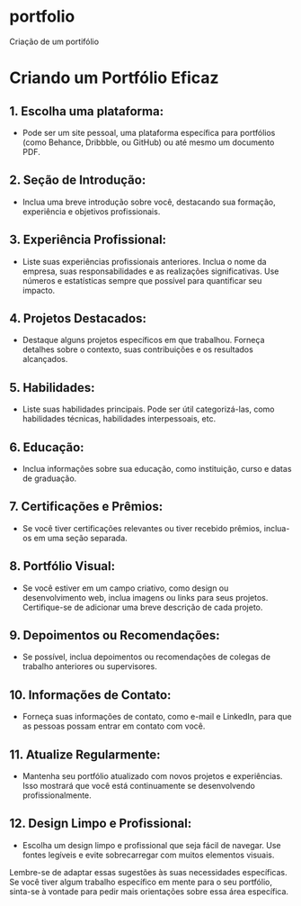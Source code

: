 # portfolio
Criação de um portifólio

# Criando um Portfólio Eficaz

## 1. Escolha uma plataforma:
   - Pode ser um site pessoal, uma plataforma específica para portfólios (como Behance, Dribbble, ou GitHub) ou até mesmo um documento PDF.

## 2. Seção de Introdução:
   - Inclua uma breve introdução sobre você, destacando sua formação, experiência e objetivos profissionais.

## 3. Experiência Profissional:
   - Liste suas experiências profissionais anteriores. Inclua o nome da empresa, suas responsabilidades e as realizações significativas. Use números e estatísticas sempre que possível para quantificar seu impacto.

## 4. Projetos Destacados:
   - Destaque alguns projetos específicos em que trabalhou. Forneça detalhes sobre o contexto, suas contribuições e os resultados alcançados.

## 5. Habilidades:
   - Liste suas habilidades principais. Pode ser útil categorizá-las, como habilidades técnicas, habilidades interpessoais, etc.

## 6. Educação:
   - Inclua informações sobre sua educação, como instituição, curso e datas de graduação.

## 7. Certificações e Prêmios:
   - Se você tiver certificações relevantes ou tiver recebido prêmios, inclua-os em uma seção separada.

## 8. Portfólio Visual:
   - Se você estiver em um campo criativo, como design ou desenvolvimento web, inclua imagens ou links para seus projetos. Certifique-se de adicionar uma breve descrição de cada projeto.

## 9. Depoimentos ou Recomendações:
   - Se possível, inclua depoimentos ou recomendações de colegas de trabalho anteriores ou supervisores.

## 10. Informações de Contato:
   - Forneça suas informações de contato, como e-mail e LinkedIn, para que as pessoas possam entrar em contato com você.

## 11. Atualize Regularmente:
   - Mantenha seu portfólio atualizado com novos projetos e experiências. Isso mostrará que você está continuamente se desenvolvendo profissionalmente.

## 12. Design Limpo e Profissional:
   - Escolha um design limpo e profissional que seja fácil de navegar. Use fontes legíveis e evite sobrecarregar com muitos elementos visuais.

Lembre-se de adaptar essas sugestões às suas necessidades específicas. Se você tiver algum trabalho específico em mente para o seu portfólio, sinta-se à vontade para pedir mais orientações sobre essa área específica.
